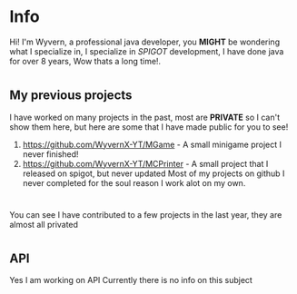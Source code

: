 # Info

Hi! I'm Wyvern, a professional java developer, you **MIGHT** be wondering what I specialize in, I specialize in
*SPIGOT* development, I have done java for over 8 years, Wow thats a long time!.

#
## My previous projects
I have worked on many projects in the past, most are **PRIVATE** so I can't show them here, but here are some that I have made public for you to see!

 1. https://github.com/WyvernX-YT/MGame - A small minigame project I never finished!
 2. https://github.com/WyvernX-YT/MCPrinter - A small project that I released on spigot, but never updated
Most of my projects on github I never completed for the soul reason I work alot on my own.

#
You can see I have contributed to a few projects in the last year, they are almost all privated
#
## API
Yes I am working on API
Currently there is no info on this subject


